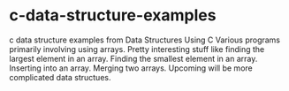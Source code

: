 # c-data-structure-examples
c data structure examples from Data Structures Using C
Various programs primarily involving using arrays.  Pretty interesting stuff like finding the largest element in an array.
Finding the smallest element in an array.  Inserting into an array. Merging two arrays.
Upcoming will be more complicated data structues.
